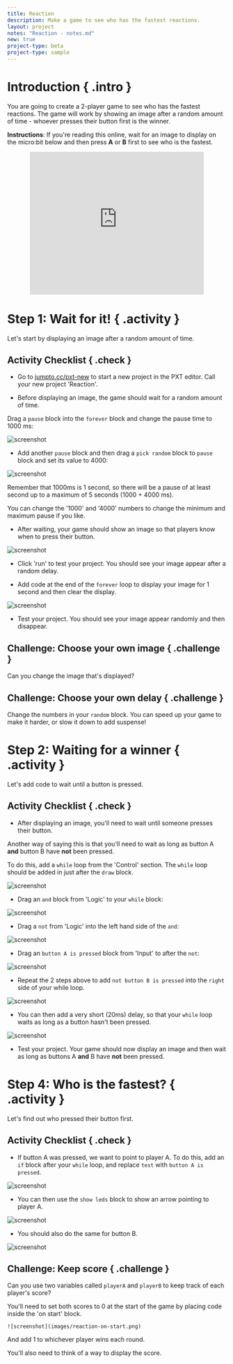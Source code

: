 ```yaml
---
title: Reaction
description: Make a game to see who has the fastest reactions.
layout: project
notes: "Reaction - notes.md"
new: true
project-type: beta
project-type: sample
---
```


# Introduction { .intro }

You are going to create a 2-player game to see who has the fastest reactions. The game will work by showing an image after a random amount of time - whoever presses their button first is the winner.

__Instructions__: If you're reading this online, wait for an image to display on the micro:bit below and then press __A__ or __B__ first to see who is the fastest.

<div class="trinket" style="width:400px;margin: 0 auto;">
<div style="position:relative;height:0;padding-bottom:81.97%;overflow:hidden;"><iframe style="position:absolute;top:0;left:0;width:100%;height:100%;" src="https://pxt.microbit.org/---run?id=50800-81674-84873-32898" allowfullscreen="allowfullscreen" sandbox="allow-popups allow-scripts allow-same-origin" frameborder="0"></iframe></div>
</div>

# Step 1: Wait for it! { .activity }

Let's start by displaying an image after a random amount of time.

## Activity Checklist { .check }

+ Go to <a href="http://jumpto.cc/pxt-new" target="_blank">jumpto.cc/pxt-new</a> to start a new project in the PXT editor. Call your new project 'Reaction'. 

+ Before displaying an image, the game should wait for a random amount of time.

Drag a `pause` block into the `forever` block and change the pause time to 1000 ms:

![screenshot](images/reaction-pause.png)

+ Add another `pause` block and then drag a `pick random` block to `pause` block and set its value to 4000:

![screenshot](images/reaction-pause-random.png)

Remember that 1000ms is 1 second, so there will be a pause of at least second up to a maximum of 5 seconds (1000 + 4000 ms).

You can change the '1000' and '4000' numbers to change the minimum and maximum pause if you like. 

+ After waiting, your game should show an image so that players know when to press their button.

![screenshot](images/reaction-image.png)

+ Click 'run' to test your project. You should see your image appear after a random delay.

+ Add code at the end of the `forever` loop to display your image for 1 second and then clear the display.

![screenshot](images/reaction-clear.png)

+ Test your project. You should see your image appear randomly and then disappear.

## Challenge: Choose your own image { .challenge }
Can you change the image that's displayed?

## Challenge: Choose your own delay { .challenge }
Change the numbers in your `random` block. You can speed up your game to make it harder, or slow it down to add suspense!

# Step 2: Waiting for a winner { .activity }

Let's add code to wait until a button is pressed.

## Activity Checklist { .check }

+ After displaying an image, you'll need to wait until someone presses their button.

Another way of saying this is that you'll need to wait as long as button A __and__ button B have __not__ been pressed.

To do this, add a `while` loop from the 'Control' section. The `while` loop should be added in just after the `draw` block.

![screenshot](images/reaction-while.png)

+ Drag an `and` block from 'Logic' to your `while` block:

![screenshot](images/reaction-and.png)

+ Drag a `not` from 'Logic' into the left hand side of the `and`:

![screenshot](images/reaction-not.png)

+ Drag an `button A is pressed` block from 'Input' to after the `not`:

![screenshot](images/reaction-button-a.png)

+ Repeat the 2 steps above to add `not button B is pressed` into the `right` side of your while loop.

![screenshot](images/reaction-button-b.png)

+ You can then add a very short (20ms) delay, so that your `while` loop waits as long as a button hasn't been pressed.

![screenshot](images/reaction-delay.png)

+ Test your project. Your game should now display an image and then wait as long as buttons A __and__ B have __not__ been pressed.

# Step 4: Who is the fastest? { .activity }

Let's find out who pressed their button first.

## Activity Checklist { .check }

+ If button A was pressed, we want to point to player A. To do this, add an `if` block after your `while` loop, and replace `test` with `button A is pressed`.

![screenshot](images/reaction-if-a.png)

+ You can then use the `show leds` block to show an arrow pointing to player A.

![screenshot](images/reaction-if-a-show.png)

+ You should also do the same for button B.

![screenshot](images/reaction-if-b-show.png)

## Challenge: Keep score { .challenge }
Can you use two variables called `playerA` and `playerB` to keep track of each player's score?

You'll need to set both scores to 0 at the start of the game by placing code inside the 'on start' block.

    ![screenshot](images/reaction-on-start.png)

And add 1 to whichever player wins each round.

You'll also need to think of a way to display the score. 

